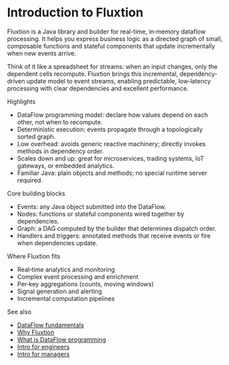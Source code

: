 # Introduction to Fluxtion

Fluxtion is a Java library and builder for real-time, in‑memory dataflow processing. It helps you express business logic
as a directed graph of small, composable functions and stateful components that update incrementally when new events
arrive.

Think of it like a spreadsheet for streams: when an input changes, only the dependent cells recompute. Fluxtion brings
this incremental, dependency-driven update model to event streams, enabling predictable, low‑latency processing with
clear dependencies and excellent performance.

Highlights

- DataFlow programming model: declare how values depend on each other, not when to recompute.
- Deterministic execution: events propagate through a topologically sorted graph.
- Low overhead: avoids generic reactive machinery; directly invokes methods in dependency order.
- Scales down and up: great for microservices, trading systems, IoT gateways, or embedded analytics.
- Familiar Java: plain objects and methods; no special runtime server required.

Core building blocks

- Events: any Java object submitted into the DataFlow.
- Nodes: functions or stateful components wired together by dependencies.
- Graph: a DAG computed by the builder that determines dispatch order.
- Handlers and triggers: annotated methods that receive events or fire when dependencies update.

Where Fluxtion fits

- Real‑time analytics and monitoring
- Complex event processing and enrichment
- Per‑key aggregations (counts, moving windows)
- Signal generation and alerting
- Incremental computation pipelines

See also

- [DataFlow fundamentals](home/dataflow-fundamentals.md)
- [Why Fluxtion](home/why-fluxtion.md)
- [What is DataFlow programming](home/what-is-dataflow.md)
- [Intro for engineers](home/intro-engineers.md)
- [Intro for managers](home/intro-managers.md)
